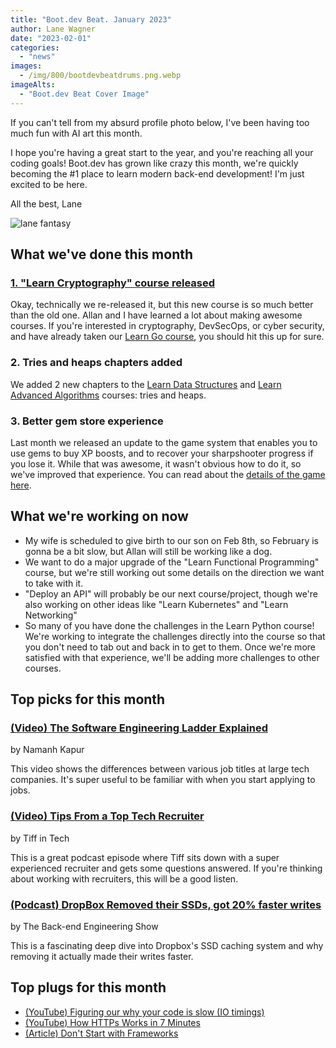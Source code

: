 ```yaml
---
title: "Boot.dev Beat. January 2023"
author: Lane Wagner
date: "2023-02-01"
categories:
  - "news"
images:
  - /img/800/bootdevbeatdrums.png.webp
imageAlts:
  - "Boot.dev Beat Cover Image"
---
```


If you can't tell from my absurd profile photo below, I've been having too much fun with AI art this month.

I hope you're having a great start to the year, and you're reaching all your coding goals! Boot.dev has grown like crazy this month, we're quickly becoming the #1 place to learn modern back-end development! I'm just excited to be here.

All the best, Lane

![lane fantasy](/img/800/lane_fantasy_warrior.jpeg.webp)

## What we've done this month

### [1. "Learn Cryptography" course released](https://boot.dev/learn/learn-cryptography)

Okay, technically we re-released it, but this new course is so much better than the old one. Allan and I have learned a lot about making awesome courses. If you're interested in cryptography, DevSecOps, or cyber security, and have already taken our [Learn Go course](https://boot.dev/learn/learn-golang), you should hit this up for sure.

### 2. Tries and heaps chapters added

We added 2 new chapters to the [Learn Data Structures](https://boot.dev/learn/learn-data-structures) and [Learn Advanced Algorithms](https://boot.dev/learn/learn-advanced-algorithms) courses: tries and heaps.

### 3. Better gem store experience

Last month we released an update to the game system that enables you to use gems to buy XP boosts, and to recover your sharpshooter progress if you lose it. While that was awesome, it wasn't obvious how to do it, so we've improved that experience. You can read about the [details of the game here](https://blog.boot.dev/wiki/the-game/).

## What we're working on now

* My wife is scheduled to give birth to our son on Feb 8th, so February is gonna be a bit slow, but Allan will still be working like a dog.
* We want to do a major upgrade of the "Learn Functional Programming" course, but we're still working out some details on the direction we want to take with it.
* "Deploy an API" will probably be our next course/project, though we're also working on other ideas like "Learn Kubernetes" and "Learn Networking"
* So many of you have done the challenges in the Learn Python course! We're working to integrate the challenges directly into the course so that you don't need to tab out and back in to get to them. Once we're more satisfied with that experience, we'll be adding more challenges to other courses.

## Top picks for this month

### [(Video) The Software Engineering Ladder Explained](https://www.youtube.com/watch?v=mea5HZHekpw)

by Namanh Kapur

This video shows the differences between various job titles at large tech companies. It's super useful to be familiar with when you start applying to jobs.

### [(Video) Tips From a Top Tech Recruiter](https://www.youtube.com/watch?v=DTBs2aoGPro)

by Tiff in Tech

This is a great podcast episode where Tiff sits down with a super experienced recruiter and gets some questions answered. If you're thinking about working with recruiters, this will be a good listen.

### [(Podcast) DropBox Removed their SSDs, got 20% faster writes](https://podcasts.apple.com/us/podcast/dropbox-removed-their-ssds-got-20-faster-writes/id1330350799?i=1000596267357)

by The Back-end Engineering Show

This is a fascinating deep dive into Dropbox's SSD caching system and why removing it actually made their writes faster.

## Top plugs for this month

* [(YouTube) Figuring our why your code is slow (IO timings)](https://www.youtube.com/watch?v=63Uo9Z_72M8)
* [(YouTube) How HTTPs Works in 7 Minutes](https://www.youtube.com/watch?v=0kwLpf6ms94)
* [(Article) Don't Start with Frameworks](https://blog.boot.dev/backend/dont-start-with-frameworks/)
